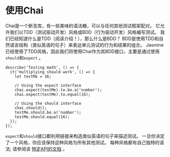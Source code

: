 # 使用Chai

Chai是一个断言库，有一些美味的语法糖，可以与任何其他测试框架配对。 它允许我们以TDD（测试驱动开发）风格或BDD（行为驱动开发）风格编写测试。 我们已经知道什么是TDD（阅读介绍！），那么什么是BDD？ BDD是使用TDD和自然语言结构（类似英语的句子）来表达单元测试的行为和结果的组合。 Jasmine已经使用了TDD风格，因此我们将使用Chai作为其BDD接口，主要是通过使用`should`和`expect` 。

```
describe('Testing math', () => {
  it('multiplying should work', () => {
    let testMe = 16;

    // Using the expect interface
    chai.expect(testMe).to.be.a('number');
    chai.expect(testMe).to.equal(16);

    // Using the should interface
    chai.should();
    testMe.should.be.a('number');
    testMe.should.equal(16);
  });
});
```

`expect`和`should`接口都利用链接来构造类似英语的句子来描述测试。 一旦你决定了一个风格，你应该保持这种风格为所有其他测试。 每种风格都有自己独特的语法; 请参阅该 [特定API的文档](http://chaijs.com/guide/styles/) 。
